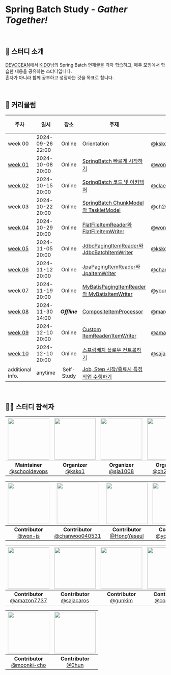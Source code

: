 # Spring Batch Study - *Gather Together!*


<br/>

## 📝 스터디 소개
[DEVOCEAN](https://devocean.sk.com/)에서 [KIDO](https://devocean.sk.com/experts/view.do?ID=kido&boardType=&page=)님의 Spring Batch 연재글을 각자 학습하고, 매주 모임에서 학습한 내용을 공유하는 스터디입니다.<br/>
혼자가 아니라 함께 공부하고 성장하는 것을 목표로 합니다.

<br/>

## 📅 커리큘럼
| 주차                | 일시               |      장소       | 주제                                                                                                  | 발표자                                                | 정리자                                | 완료 |
|-------------------|------------------|:-------------:|-----------------------------------------------------------------------------------------------------|----------------------------------------------------|------------------------------------|:-:|
| week 00           | 2024-09-26 22:00 |    Online     | Orientation                                                                                         | [@ksko1](https://github.com/ksko1)                 | [@ksko1](https://github.com/ksko1) | ✔ |
| [week 01](week01) | 2024-10-08 20:00 |    Online     | [SpringBatch 빠르게 시작하기](https://devocean.sk.com/blog/techBoardDetail.do?ID=166164)                   | [@won-js](https://github.com/won-js)               | [@ksko1](https://github.com/ksko1) | ✔ |
| [week 02](week02) | 2024-10-15 20:00 |    Online     | [SpringBatch 코드 및 아키텍처](https://devocean.sk.com/blog/techBoardDetail.do?ID=166690)                  | [@claeo001](https://github.com/claeo001)           | [@ksko1](https://github.com/ksko1) | ✔ |
| [week 03](week03) | 2024-10-22 20:00 |    Online     | [SpringBatch ChunkModel와 TaskletModel](https://devocean.sk.com/blog/techBoardDetail.do?ID=166694)   | [@ch200203](https://github.com/ch200203)           | [@ksko1](https://github.com/ksko1) | ✔ |
| [week 04](week04) | 2024-10-29 20:00 |    Online     | [FlatFileItemReader와 FlatFileItemWriter](https://devocean.sk.com/blog/techBoardDetail.do?ID=166828) | [@won-js](https://github.com/won-js)               | [@ksko1](https://github.com/ksko1) | ✔ |
| [week 05](week05) | 2024-11-05 20:00 |    Online     | [JdbcPagingItemReader와 JdbcBatchItemWriter](https://devocean.sk.com/blog/techBoardDetail.do?ID=166867) | [@ksko1](https://github.com/ksko1)                 | [@ksko1](https://github.com/ksko1) | ✔ |
| [week 06](week06) | 2024-11-12 20:00 |    Online     | [JpaPagingItemReader와 JpaItemWriter](https://devocean.sk.com/blog/techBoardDetail.do?ID=166902)     | [@chanwoo040531](https://github.com/chanwoo040531) | [@HongYeseul](https://github.com/HongYeseul)| ✔ |
| [week 07](week07) | 2024-11-19 20:00 |    Online     | [MyBatisPagingItemReader와 MyBatisItemWriter](https://devocean.sk.com/blog/techBoardDetail.do?ID=166932) | [@youngkim90](https://github.com/youngkim90)       | [@youngkim90](https://github.com/youngkim90) | ✔ |
| [week 08](week08) | 2024-11-30 14:00 | ***Offline*** | [CompositeItemProcessor](https://devocean.sk.com/experts/techBoardDetail.do?ID=166950)              | [@mardi2020](https://github.com/mardi2020)         | [@mardi2020](https://github.com/mardi2020) | ✔ |
| [week 09](week09) | 2024-12-10 20:00 |    Online     | [Custom ItemReader/ItemWriter](https://devocean.sk.com/blog/techBoardDetail.do?ID=167030)           | [@amazon7737](https://github.com/amazon7737)       | [@amazon7737](https://github.com/amazon7737) | ✔ |
| [week 10](week10) | 2024-12-10 20:00 |    Online     | [스프링배치 플로우 컨트롤하기](https://devocean.sk.com/experts/techBoardDetail.do?ID=167054)                     | [@sajacaros](https://github.com/sajacaros)         | [@sajacaros](https://github.com/sajacaros) | ✔ |
| additional info.  | anytime          |  Self-Study   | [Job, Step 시작/종료시 특정작업 수행하기](https://devocean.sk.com/experts/techBoardDetail.do?ID=167161)          |                                                    |  |  |
<br/>

## 👩‍💻 스터디 참석자
| <img src="https://avatars.githubusercontent.com/u/66154381?v=4" width="130" height="130"/> | <img src="https://avatars.githubusercontent.com/u/18614482?v=4" width="130" height="130"/> | <img src="https://avatars.githubusercontent.com/u/45647541?v=4" width="130" height="130"/> | <img src="https://avatars.githubusercontent.com/u/58754885?v=4" width="130" height="130"/> | <img src="https://avatars.githubusercontent.com/u/88322812?v=4" width="130" height="130"/> | 
|:---:|:---:|:---:|:---:|:---:|
| **Maintainer** <br/> [@schooldevops](https://github.com/schooldevops) | **Organizer** <br/> [@ksko1](https://github.com/ksko1) | **Organizer** <br/> [@sja1008](https://github.com/sja1008) | **Organizer** <br/> [@ch200203](https://github.com/ch200203) | **Contributor** <br/> [@claeo001](https://github.com/claeo001) |

| <img src="https://avatars.githubusercontent.com/u/68256369?v=4" width="130" height="130"/> | <img src="https://avatars.githubusercontent.com/u/114650607?v=4" width="130" height="130"/> |  <img src="https://avatars.githubusercontent.com/u/50395809?v=4" width="130" height="130"/> | <img src="https://avatars.githubusercontent.com/u/47030781?v=4" width="130" height="130"/> | <img src="https://avatars.githubusercontent.com/u/58351498?v=4" width="130" height="130"/> |
|:---:|:---:|:---:|:---:|:---:|
| **Contributor** <br/> [@won-js](https://github.com/won-js) | **Contributor** <br/> [@chanwoo040531](https://github.com/chanwoo040531) | **Contributor** <br/> [@HongYeseul](https://github.com/HongYeseul) | **Contributor** <br/> [@youngkim90](https://github.com/youngkim90) | **Contributor** <br/> [@mardi2020](https://github.com/mardi2020) |

| <img src="https://avatars.githubusercontent.com/u/76634341?v=4" width="130" height="130"/> | <img src="https://avatars.githubusercontent.com/u/2314040?v=4" width="130" height="130"/> | <img src="https://avatars.githubusercontent.com/u/45007556?v=4" width="130" height="130"/> | <img src="https://avatars.githubusercontent.com/u/66653324?v=4" width="130" height="130"/> | <img src="https://avatars.githubusercontent.com/u/102026726?v=4" width="130" height="130"/> |
|:---:|:---:|:---:|:---:|:---:|
| **Contributor** <br/> [@amazon7737](https://github.com/amazon7737) | **Contributor** <br/> [@sajacaros](https://github.com/sajacaros) | **Contributor** <br/> [@gunkim](https://github.com/gunkim) | **Contributor** <br/> [@connieya](https://github.com/connieya) | **Contributor** <br/> [@hysong4u](https://github.com/hysong4u) |

| <img src="https://avatars.githubusercontent.com/u/17266310?v=4" width="130" height="130"/> | <img src="https://avatars.githubusercontent.com/u/29122916?v=4" width="130" height="130"/> |
|:---:|:---:|
| **Contributor** <br/> [@moonki-cho](https://github.com/moonki-cho) | **Contributor** <br/> [@0hun](https://github.com/0hun) |